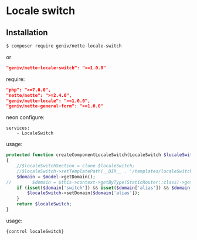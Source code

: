 Locale switch
=============

Installation
------------

```sh
$ composer require geniv/nette-locale-switch
```
or
```json
"geniv/nette-locale-switch": ">=1.0.0"
```

require:
```json
"php": ">=7.0.0",
"nette/nette": ">=2.4.0",
"geniv/nette-locale": ">=1.0.0",
"geniv/nette-general-form": ">=1.0.0"
```

neon configure:
```neon
services:
    - LocaleSwitch
```

usage:
```php
protected function createComponentLocaleSwitch(LocaleSwitch $localeSwitch, AliasRouter\Model $model)
{
    //$localeSwitchSection = clone $localeSwitch;
    //$localeSwitch->setTemplatePath(__DIR__ . '/templates/localeSwitch.latte');
    $domain = $model->getDomain();
//        $domain = $this->context->getByType(StaticRouter::class)->getDomain();
    if (isset($domain['switch']) && isset($domain['alias']) && $domain['switch']) {
        $localeSwitch->setDomain($domain['alias']);
    }
    return $localeSwitch;
}
```

usage:
```latte
{control localeSwitch}
```
